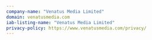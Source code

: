 ```yaml
---
company-name: "Venatus Media Limited"
domain: venatusmedia.com
iab-listing-name: "Venatus Media Limited"
privacy-policy: https://www.venatusmedia.com/privacy/
---
```

